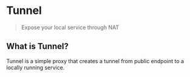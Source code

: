 # Tunnel

> Expose your local service through NAT

## What is Tunnel?

Tunnel is a simple proxy that creates a tunnel from public endpoint to a locally running service.
